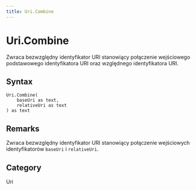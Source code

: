 ```yaml
---
title: Uri.Combine
---
```


# Uri.Combine


Zwraca bezwzględny identyfikator URI stanowiący połączenie wejściowego podstawowego identyfikatora URI oraz względnego identyfikatora URI.


## Syntax

```powerquery
Uri.Combine(
    baseUri as text,
    relativeUri as text
) as text
```


## Remarks

Zwraca bezwzględny identyfikator URI stanowiący połączenie wejściowych identyfikatorów <code>baseUri</code> i <code>relativeUri</code>.



## Category
Uri
